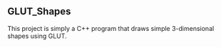 ## GLUT_Shapes

This project is simply a C++ program that draws simple 3-dimensional shapes using GLUT. 

